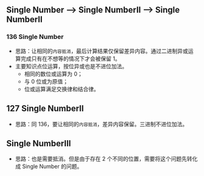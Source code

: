 ## Single Number --> Single NumberII --> Single NumberII
### 136 Single Number
* 思路：让相同的`内容抵消`，最后计算结果仅保留差异内容。通过二进制异或运算完成只有在不想等的情况下才会被保留 1。
* 主要知识点位运算，按位异或也是不进位加法。
  * 相同的数位或运算为 0；
  * 与 0 位或为原值；
  * 位或运算满足交换律和结合律。

## 127 Single NumberII
* 思路：同 136，要让相同的`内容抵消`，差异内容保留。三进制不进位加法。

## Single NumberIII
* 思路：也是需要抵消。但是由于存在 2 个不同的位置，需要将这个问题先转化成 Single Number 的问题。

